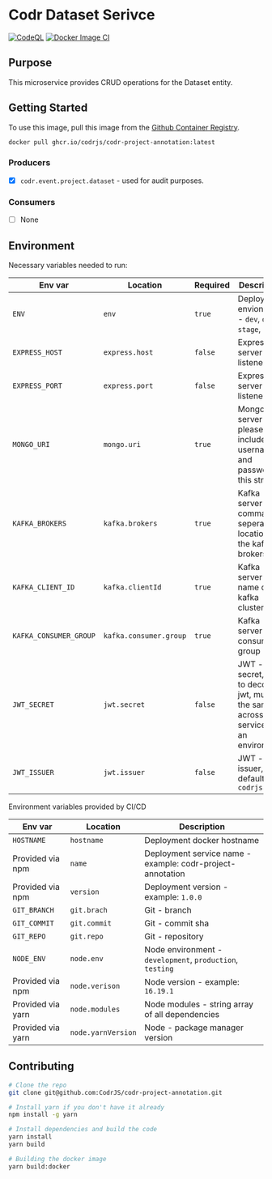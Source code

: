 # Codr Dataset Serivce

[![CodeQL](https://github.com/CodrJS/codr-project-annotation/actions/workflows/codeql.yml/badge.svg)](https://github.com/CodrJS/codr-project-annotation/actions/workflows/codeql.yml)
[![Docker Image CI](https://github.com/CodrJS/codr-project-annotation/actions/workflows/docker-image.yml/badge.svg)](https://github.com/CodrJS/codr-project-annotation/actions/workflows/docker-image.yml)

## Purpose

This microservice provides CRUD operations for the Dataset entity.

## Getting Started

To use this image, pull this image from the [Github Container Registry](https://github.com/CodrJS/codr-project-annotation/pkgs/container/codr-project-annotation).

```bash
docker pull ghcr.io/codrjs/codr-project-annotation:latest
```

### Producers

- [x] `codr.event.project.dataset` - used for audit purposes.

### Consumers

- [ ] None

## Environment

Necessary variables needed to run:

| Env var                | Location               | Required | Description                                                                             |
| ---------------------- | ---------------------- | -------- | --------------------------------------------------------------------------------------- |
| `ENV`                  | `env`                  | `true`   | Deployment envionment - `dev`, `qa`, `stage`, `prod`                                    |
| `EXPRESS_HOST`         | `express.host`         | `false`  | Express server - listener host                                                          |
| `EXPRESS_PORT`         | `express.port`         | `false`  | Express server - listener port                                                          |
| `MONGO_URI`            | `mongo.uri`            | `true`   | MongoDB - server URL, please include username and password to this string               |
| `KAFKA_BROKERS`        | `kafka.brokers`        | `true`   | Kafka server - comma seperated locations of the kafka brokers                           |
| `KAFKA_CLIENT_ID`      | `kafka.clientId`       | `true`   | Kafka server - name of the kafka cluster                                                |
| `KAFKA_CONSUMER_GROUP` | `kafka.consumer.group` | `true`   | Kafka server - consumer group                                                           |
| `JWT_SECRET`           | `jwt.secret`           | `false`  | JWT - secret, key to decode jwt, must be the same across all services in an environment |
| `JWT_ISSUER`           | `jwt.issuer`           | `false`  | JWT - issuer, default `codrjs.com`                                                      |

Environment variables provided by CI/CD

| Env var           | Location           | Description                                               |
| ----------------- | ------------------ | --------------------------------------------------------- |
| `HOSTNAME`        | `hostname`         | Deployment docker hostname                                |
| Provided via npm  | `name`             | Deployment service name - example: codr-project-annotation   |
| Provided via npm  | `version`          | Deployment version - example: `1.0.0`                     |
| `GIT_BRANCH`      | `git.brach`        | Git - branch                                              |
| `GIT_COMMIT`      | `git.commit`       | Git - commit sha                                          |
| `GIT_REPO`        | `git.repo`         | Git - repository                                          |
| `NODE_ENV`        | `node.env`         | Node environment - `development`, `production`, `testing` |
| Provided via npm  | `node.verison`     | Node version - example: `16.19.1`                         |
| Provided via yarn | `node.modules`     | Node modules - string array of all dependencies           |
| Provided via yarn | `node.yarnVersion` | Node - package manager version                            |

## Contributing

```bash
# Clone the repo
git clone git@github.com:CodrJS/codr-project-annotation.git

# Install yarn if you don't have it already
npm install -g yarn

# Install dependencies and build the code
yarn install
yarn build

# Building the docker image
yarn build:docker
```
